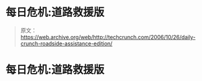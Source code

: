 # 每日危机:道路救援版

> 原文：<https://web.archive.org/web/http://techcrunch.com/2006/10/26/daily-crunch-roadside-assistance-edition/>

# 每日危机:道路救援版